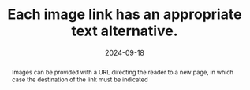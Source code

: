 ---
N: '112'
Rubrique: Images et médias
title: Each image link has an appropriate text alternative.
abstract: Images can be provided with a URL directing the reader to a new page, in which case the destination of the link must be indicated
categories: ["Images and media"]
agrege: O4112-E023
opquast: '4 112'
indiceebook: '23'
description: "Rule n° 023"
before: "022"
weight: "023"
after: "024"
actif: '1'
layout: rules
date: 2024-09-18
tags: ["Accessibility", ""]
objectif: ["Indicate the content of the image", "
Indicate where the link goes and avoid “click here” texts.
Indicate the navigation path explicitly", "
Understand the function of the image and the meaning of the URLs present on the images", "
Allow good indexing by the reading application."]
Meo: ["Décrire l’action associée au clic sur l’image", "
Indiquer l’adresse de la page cible ou le rôle du lien dans l’attribut alt de l’élément img ;", "
Indiquer l’adresse de la page cible ou le rôle du lien dans alt de l’élément area ;", "
Indiquer l’adresse de la page cible ou le rôle du lien dans alt de l’élément object ;", "
Indiquer l’adresse de la page cible ou le rôle du lien dans alt de l’élément canevas ;", "
Nommer le fichier de l’image avec des mots clés explicites
Indiquer l’adresse de la page cible de façon explicite"]
Controle: ["Verify that the alt attribute of each affected img element indicates the target or role of the link.", "
Verify that the alt attribute of each area element concerned indicates the target or role of the link.", "
Verify that the content of each affected object element indicates the target or role of the link.", "
Verify that the content of each affected canvas element indicates the target or role of the link.", "
Check the textual wording of any other element having the role of a link."
]
epubcheck: false
ace: true
humancheck: true
Source: ["Opquast"]
Referentiel: [""]
steps: ["", ""]
---